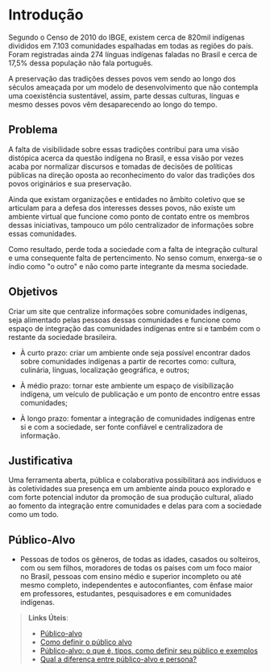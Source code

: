 # Introdução

Segundo o Censo de 2010 do IBGE, existem cerca de 820mil indígenas divididos em 7.103 comunidades espalhadas em todas as regiões do país. Foram registradas ainda 274 línguas indígenas faladas no Brasil e cerca de 17,5% dessa população não fala português.

A preservação das tradições desses povos vem sendo ao longo dos séculos ameaçada por um modelo de desenvolvimento que não contempla uma coexistência sustentável, assim, parte dessas culturas, línguas e mesmo desses povos vêm desaparecendo ao longo do tempo.


## Problema

A falta de visibilidade sobre essas tradições contribui para uma visão distópica acerca da questão indígena no Brasil, e essa visão por vezes acaba por normalizar discursos e tomadas de decisões de políticas públicas na direção oposta ao reconhecimento do valor das tradições dos povos originários e sua preservação.

Ainda que existam organizações e entidades no âmbito coletivo que se articulam para a defesa dos interesses desses povos, não existe um ambiente virtual que funcione como ponto de contato entre os membros dessas iniciativas, tampouco um pólo centralizador de informações sobre essas comunidades.

Como resultado, perde toda a sociedade com a falta de integração cultural e uma consequente falta de pertencimento. No senso comum, enxerga-se o índio como "o outro" e não como parte integrante da mesma sociedade.


## Objetivos

Criar um site que centralize informações sobre comunidades indígenas, seja alimentado pelas pessoas dessas comunidades e funcione como espaço de integração das comunidades indígenas entre si e também com o restante da sociedade brasileira.

- À curto prazo: criar um ambiente onde seja possível encontrar dados sobre comunidades indígenas a partir de recortes como: cultura, culinária, línguas, localização geográfica, e outros;

- À médio prazo: tornar este ambiente um espaço de visibilização indígena, um veículo de publicação e um ponto de encontro entre essas comunidades;

- À longo prazo: fomentar a integração de comunidades indígenas entre si e com a sociedade, ser fonte confiável e centralizadora de informação.


## Justificativa

Uma ferramenta aberta, pública e colaborativa possibilitará aos indivíduos e às coletividades sua presença em um ambiente ainda pouco explorado e com forte potencial indutor da promoção de sua produção cultural, aliado ao fomento da integração entre comunidades e delas para com a sociedade como um todo.


## Público-Alvo

-	Pessoas de todos os gêneros, de todas as idades, casados ou solteiros, com ou sem filhos,  moradores de todas os países com um foco maior no Brasil, pessoas com ensino médio e  superior incompleto ou até mesmo completo, independentes e autoconfiantes, com ênfase  maior em professores, estudantes, pesquisadores e em comunidades indígenas.

> **Links Úteis**:
> - [Público-alvo](https://blog.hotmart.com/pt-br/publico-alvo/)
> - [Como definir o público alvo](https://exame.com/pme/5-dicas-essenciais-para-definir-o-publico-alvo-do-seu-negocio/)
> - [Público-alvo: o que é, tipos, como definir seu público e exemplos](https://klickpages.com.br/blog/publico-alvo-o-que-e/)
> - [Qual a diferença entre público-alvo e persona?](https://rockcontent.com/blog/diferenca-publico-alvo-e-persona/)

